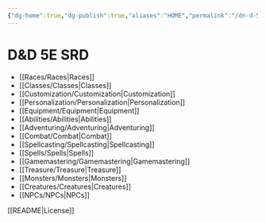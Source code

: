 ```yaml
---
{"dg-home":true,"dg-publish":true,"aliases":"HOME","permalink":"/dn-d-5-e-srd/","tags":"gardenEntry","dgHomeLink":false,"dgPassFrontmatter":true}
---
```


# D&D 5E SRD
- [[Races/Races|Races]]
- [[Classes/Classes|Classes]]
- [[Customization/Customization|Customization]]
- [[Personalization/Personalization|Personalization]]
- [[Equipment/Equipment|Equipment]]
- [[Abilities/Abilities|Abilities]]
- [[Adventuring/Adventuring|Adventuring]]
- [[Combat/Combat|Combat]]
- [[Spellcasting/Spellcasting|Spellcasting]]
- [[Spells/Spells|Spells]]
- [[Gamemastering/Gamemastering|Gamemastering]]
- [[Treasure/Treasure|Treasure]]
- [[Monsters/Monsters|Monsters]]
- [[Creatures/Creatures|Creatures]]
- [[NPCs/NPCs|NPCs]]


[[README|License]]
